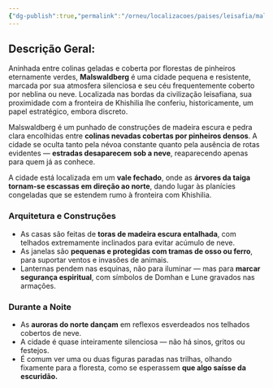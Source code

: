 ```yaml
---
{"dg-publish":true,"permalink":"/orneu/localizacoes/paises/leisafia/malswaldberg/malswaldberg/","tags":["cidades"]}
---
```





## **Descrição Geral:**

Aninhada entre colinas geladas e coberta por florestas de pinheiros eternamente verdes, **Malswaldberg** é uma cidade pequena e resistente, marcada por sua atmosfera silenciosa e seu céu frequentemente coberto por neblina ou neve. Localizada nas bordas da civilização leisafiana, sua proximidade com a fronteira de Khishilia lhe conferiu, historicamente, um papel estratégico, embora discreto.

Malswaldberg é um punhado de construções de madeira escura e pedra clara encolhidas entre **colinas nevadas cobertas por pinheiros densos**. A cidade se oculta tanto pela névoa constante quanto pela ausência de rotas evidentes — **estradas desaparecem sob a neve**, reaparecendo apenas para quem já as conhece.

A cidade está localizada em um **vale fechado**, onde as **árvores da taiga tornam-se escassas em direção ao norte**, dando lugar às planícies congeladas que se estendem rumo à fronteira com Khishilia.


### **Arquitetura e Construções**

- As casas são feitas de **toras de madeira escura entalhada**, com telhados extremamente inclinados para evitar acúmulo de neve.
- As janelas são **pequenas e protegidas com tramas de osso ou ferro**, para suportar ventos e invasões de animais.
- Lanternas pendem nas esquinas, não para iluminar — mas para **marcar segurança espiritual**, com símbolos de Domhan e Lune gravados nas armações.


### **Durante a Noite**

- As **auroras do norte dançam** em reflexos esverdeados nos telhados cobertos de neve.
- A cidade é quase inteiramente silenciosa — não há sinos, gritos ou festejos.
- É comum ver uma ou duas figuras paradas nas trilhas, olhando fixamente para a floresta, como se esperassem **que algo saísse da escuridão.**

